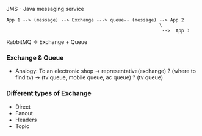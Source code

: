 JMS - Java messaging service 
```
App 1 --> (message) --> Exchange ---> queue-- (message) --> App 2    
                                                        \                     
                                                         -->  App 3  
```  
RabbitMQ
 => Exchange + Queue

### Exchange & Queue
 - Analogy: To an electronic shop -> representative(exchange) ? (where to find tv) -> (tv queue, mobile queue, ac queue) ? (tv queue)

### Different types of Exchange
 - Direct
 - Fanout
 - Headers
 - Topic

